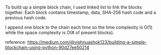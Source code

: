 To build up a simple block chain, I used linked list to link the blocks together. Each block contains timestamp, data, SHA-256 hash code and a previous hash code. 

I append one block to the chain each time so the time complexity is O(1) while the space complexity is O(# of present blocks). 

reference:
https://medium.com/@vishnuashok123/building-a-simple-blockchain-using-python-90d27ee50214

